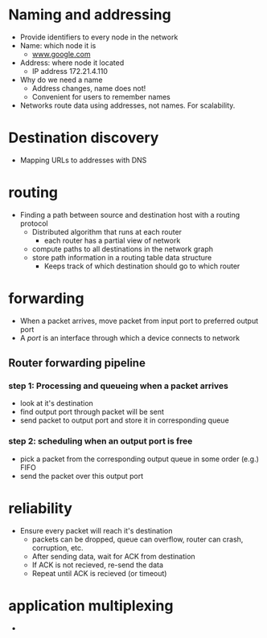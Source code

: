 # Naming and addressing
- Provide identifiers to every node in the network
- Name: which node it is
	- www.google.com
- Address: where node it located
	- IP address 172.21.4.110
 - Why do we need a name
	 - Address changes, name does not!
	  - Convenient for users to remember names
- Networks route data using addresses, not names. For scalability.
# Destination discovery
- Mapping URLs to addresses with DNS
# routing
- Finding a path between source and destination host with a routing protocol
	- Distributed algorithm that runs at each router
		- each router has a partial view of network
	 - compute paths to all destinations in the network graph
	 - store path information in a routing table data structure
		  - Keeps track of which destination should go to which router
# forwarding
- When a packet arrives, move packet from input port to preferred output port
- A *port* is an interface through which a device connects to network
## Router forwarding pipeline
### step 1: Processing and queueing when a packet arrives
- look at it's destination
- find output port through packet will be sent
- send packet to output port and store it in corresponding queue
### step 2: scheduling when an output port is free
- pick a packet from the corresponding output queue in some order (e.g.) FIFO
- send the packet over this output port

# reliability
- Ensure every packet will reach it's destination
	- packets can be dropped, queue can overflow, router can crash, corruption, etc.
	- After sending data, wait for ACK from destination
	- If ACK is not recieved, re-send the data
	- Repeat until ACK is recieved (or timeout)
# application multiplexing
-